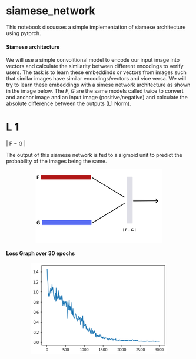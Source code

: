 # siamese_network
This notebook discusses a simple implementation of siamese architecture using pytorch.

#### Siamese architecture
We will use a simple convolitional model to encode our input image into vectors and calculate the similarity between different encodings to verify users. The task is to learn these embeddinds or vectors from images such that similar images have similar encodings/vectors and vice versa. We will try to learn these embeddings with a simese network architecture as shown in the image below. The $F,G$ are the same models called twice to convert and anchor image and an input image (positive/negative) and calculate the absolute difference between the outputs (L1 Norm).

L
1
=
|
F
−
G
|


The output of this siamese network is fed to a sigmoid unit to predict the probability of the images being the same.


<p align="center"><img src="images/model.png" height="200px" align="center"></p>

#### Loss Graph over 30 epochs
<p align="center"><img src="images/Unknown-10.png" align="center" bgcolor="white"></p>
